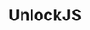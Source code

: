 ---
title: UnlockJS
description: Use keyboard keys to their fullest potential!
priority: 1
links:
  - label: Homepage
    url: /unlockjs
    icon: home
  - label: Repo
    url: https://github.com/quangdaon/unlockjs.git
    icon: github
---
